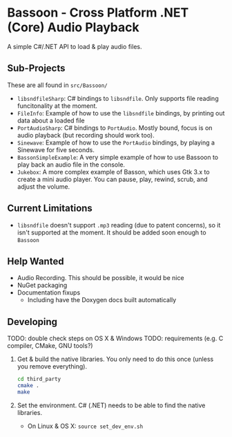 Bassoon - Cross Platform .NET (Core) Audio Playback
===================================================

A simple C#/.NET API to load & play audio files.



Sub-Projects
------------

These are all found in `src/Bassoon/`

- `libsndfileSharp`: C# bindings to `libsndfile`.  Only supports file reading
  funcitonality at the moment.
- `FileInfo`: Example of how to use the `libsndfile` bindings, by printing
  out data about a loaded file
- `PortAudioSharp`: C# bindings to `PortAudio`.  Mostly bound, focus is on audio
  playback (but recording should work too).
- `Sinewave`: Example of how to use the `PortAudio` bindings, by playing a
  Sinewave for five seconds.
- `BassonSimpleExample`: A very simple example of how to use Bassoon to play
  back an audio file in the console.
- `Jukebox`: A more complex example of Basson, which uses Gtk 3.x to create a
  mini audio player.  You can pause, play, rewind, scrub, and adjust the volume.



Current Limitations
-------------------

- `libsndfile` doesn't support `.mp3` reading (due to patent concerns), so it
  isn't supported at the moment.  It should be added soon enough to `Bassoon`



Help Wanted
-----------

- Audio Recording. This should be possible, it would be nice
- NuGet packaging
- Documentation fixups
  - Including have the Doxygen docs built automatically


Developing
----------

TODO: double check steps on OS X & Windows
TODO: requirements (e.g. C compiler, CMake, GNU tools?)

1. Get & build the native libraries.  You only need to do this once (unless you
   remove everything).
   
   ```bash
   cd third_party
   cmake .
   make
   ```

1. Set the environment.  C# (.NET) needs to be able to find the native libraries.
   - On Linux & OS X: `source set_dev_env.sh`
